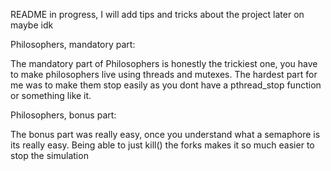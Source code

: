 README in progress, I will add tips and tricks about the project later on maybe idk

Philosophers, mandatory part:

The mandatory part of Philosophers is honestly the trickiest one, you have to make philosophers live using threads and mutexes.
The hardest part for me was to make them stop easily as you dont have a pthread_stop function or something like it.

Philosophers, bonus part:

The bonus part was really easy, once you understand what a semaphore is its really easy.
Being able to just kill() the forks makes it so much easier to stop the simulation
